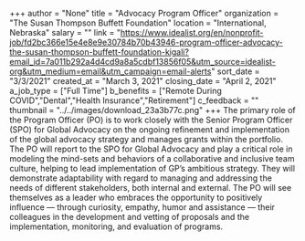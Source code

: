 +++
author = "None"
title = "Advocacy Program Officer"
organization = "The Susan Thompson Buffett Foundation"
location = "International, Nebraska"
salary = ""
link = "https://www.idealist.org/en/nonprofit-job/fd2bc366e15e4e8e9e30784b70b43946-program-officer-advocacy-the-susan-thompson-buffett-foundation-kigali?email_id=7a011b292a4d4cd9a8a5cdbf13856f05&utm_source=idealist-org&utm_medium=email&utm_campaign=email-alerts"
sort_date = "3/3/2021"
created_at = "March 3, 2021"
closing_date = "April 2, 2021"
a_job_type = ["Full Time"]
b_benefits = ["Remote During COVID","Dental","Health Insurance","Retirement"]
c_feedback = ""
thumbnail = "../../images/download_23a3b77c.png"
+++
The primary role of the Program Officer (PO) is to work closely with the Senior Program Officer (SPO) for Global Advocacy on the ongoing refinement and implementation of the global advocacy strategy and manages grants within the portfolio. The PO will report to the SPO for Global Advocacy and play a critical role in modeling the mind-sets and behaviors of a collaborative and inclusive team culture, helping to lead implementation of GP’s ambitious strategy. They will demonstrate adaptability with regard to managing and addressing the needs of different stakeholders, both internal and external. The PO will see themselves as a leader who embraces the opportunity to positively influence — through curiosity, empathy, humor and assistance — their colleagues in the development and vetting of proposals and the implementation, monitoring, and evaluation of programs.